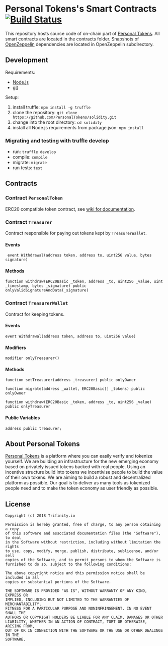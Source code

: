 # Personal Tokens's Smart Contracts [![Build Status](https://travis-ci.org/PersonalTokens/solidity.svg?branch=master)](https://travis-ci.org/PersonalTokens/solidity)

This repository hosts source code of on-chain part of [Personal Tokens](https://personaltokens.io).
All smart contracts are located in the contracts folder.
Snapshots of [OpenZeppelin](https://github.com/OpenZeppelin/openzeppelin-solidity) dependencies are located in OpenZeppelin subdirectory.

## Development

Requirements:

 * [Node.js](https://nodejs.org/en/)
 * [git](https://git-scm.com/download/)

Setup:

 1. install truffle: `npm install -g truffle`
 2. clone the repository: `git clone https://github.com/PersonalTokens/solidity.git`
 3. change into the root directory: `cd solidity`
 4. install all Node.js requirements from package.json: `npm install`

### Migrating and testing with truffle develop

 * run: `truffle develop`
 * compile: `compile`
 * migrate: `migrate`
 * run tests: `test`

## Contracts

### Contract `PersonalToken`

ERC20 compatible token contract, see [wiki for documentation](https://theethereum.wiki/w/index.php/ERC20_Token_Standard).

### Contract `Treasurer`

Contract responsible for paying out tokens kept by `TreasurerWallet`.

#### Events

` event Withdrawal(address token, address to, uint256 value, bytes signature)`

#### Methods

`function withdraw(ERC20Basic _token, address _to, uint256 _value, uint _timestamp, bytes _signature) public onlyValidSignatureAndData(_signature)`

### Contract `TreasurerWallet`

Contract for keeping tokens.

#### Events

`event Withdrawal(address token, address to, uint256 value)`

#### Modifiers

`modifier onlyTreasurer()`

#### Methods

`function setTreasurer(address _treasurer) public onlyOwner`

`function migrate(address _wallet, ERC20Basic[] _tokens) public onlyOwner`

`function withdraw(ERC20Basic _token, address _to, uint256 _value) public onlyTreasurer`

#### Public Variables

`address public treasurer;`

## About Personal Tokens

[Personal Tokens](https://personaltokens.io) is a platform where you can easily verify and tokenize yourself. We are building an infrastructure for the new emerging economy based on privately issued tokens backed with real people. Using an incentive structure build into tokens we incentivise people to build the value of their own tokens.
We are aiming to build a robust and decentralized platform as possible. Our goal is to deliver as many tools as tokenized people need and to make the token economy as user friendly as possible.

## License

    Copyright (c) 2018 Trifinity.io

    Permission is hereby granted, free of charge, to any person obtaining a copy
    of this software and associated documentation files (the "Software"), to deal
    in the Software without restriction, including without limitation the rights
    to use, copy, modify, merge, publish, distribute, sublicense, and/or sell
    copies of the Software, and to permit persons to whom the Software is
    furnished to do so, subject to the following conditions:

    The above copyright notice and this permission notice shall be included in all
    copies or substantial portions of the Software.

    THE SOFTWARE IS PROVIDED "AS IS", WITHOUT WARRANTY OF ANY KIND, EXPRESS OR
    IMPLIED, INCLUDING BUT NOT LIMITED TO THE WARRANTIES OF MERCHANTABILITY,
    FITNESS FOR A PARTICULAR PURPOSE AND NONINFRINGEMENT. IN NO EVENT SHALL THE
    AUTHORS OR COPYRIGHT HOLDERS BE LIABLE FOR ANY CLAIM, DAMAGES OR OTHER
    LIABILITY, WHETHER IN AN ACTION OF CONTRACT, TORT OR OTHERWISE, ARISING FROM,
    OUT OF OR IN CONNECTION WITH THE SOFTWARE OR THE USE OR OTHER DEALINGS IN THE
    SOFTWARE.
